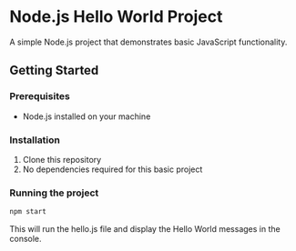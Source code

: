 # Node.js Hello World Project

A simple Node.js project that demonstrates basic JavaScript functionality.

## Getting Started

### Prerequisites

- Node.js installed on your machine

### Installation

1. Clone this repository
2. No dependencies required for this basic project

### Running the project

```bash
npm start
```

This will run the hello.js file and display the Hello World messages in the console.
